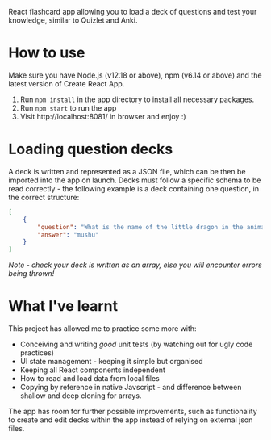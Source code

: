 React flashcard app allowing you to load a deck of questions and test your knowledge, similar to Quizlet and Anki. 

# How to use
Make sure you have Node.js (v12.18 or above), npm (v6.14 or above) and the latest version of Create React App.
1. Run ```npm install``` in the app directory to install all necessary packages.
2. Run ```npm start``` to run the app
3. Visit http://localhost:8081/ in browser and enjoy :)

# Loading question decks
A deck is written and represented as a JSON file, which can be then be imported into the app on launch. Decks must follow a specific schema to be read correctly - the following example is a deck containing one question, in the correct structure:

```json
[
    {
        "question": "What is the name of the little dragon in the animated movie Mulan?",
        "answer": "mushu"
    }
]
```

*Note - check your deck is written as an array, else you will encounter errors being thrown!*

# What I've learnt
This project has allowed me to practice some more with:
- Conceiving and writing *good* unit tests (by watching out for ugly code practices)
- UI state management - keeping it simple but organised
- Keeping all React components independent
- How to read and load data from local files
- Copying by reference in native Javscript - and difference between shallow and deep cloning for arrays.

The app has room for further possible improvements, such as functionality to create and edit decks within the app instead of relying on external json files.
